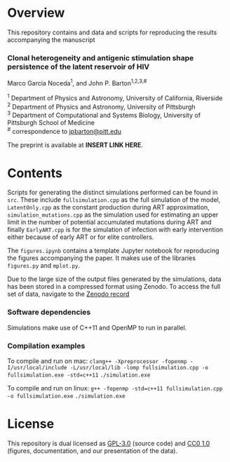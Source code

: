 
# Overview

This repository contains and data and scripts for reproducing the results accompanying the manuscript  

### Clonal heterogeneity and antigenic stimulation shape persistence of the latent reservoir of HIV
Marco Garcia Noceda<sup>1</sup>, and John P. Barton<sup>1,2,3,#</sup>

<sup>1</sup> Department of Physics and Astronomy, University of California, Riverside  
<sup>2</sup> Department of Physics and Astronomy, University of Pittsburgh  
<sup>3</sup> Department of Computational and Systems Biology, University of Pittsburgh School of Medicine  
<sup>#</sup> correspondence to [jpbarton@pitt.edu](mailto:jpbarton@pitt.edu)  

The preprint is available at __INSERT LINK HERE__.

# Contents

Scripts for generating the distinct simulations performed can be found in `src`. These include `fullsimulation.cpp` as the full simulation of the model, `LatentOnly.cpp` as the constant production during ART approximation, `simulation_mutations.cpp` as the simulation used for estimating an upper limit in the number of potential accumulated mutations during ART and finally `EarlyART.cpp` is for the simulation of infection with early intervention either because of early ART or for elite controllers.

The `figures.ipynb` contains a template Jupyter notebook for reproducing the figures accompanying the paper. It makes use of the libraries `figures.py` and `mplot.py`.

Due to the large size of the output files generated by the simulations, data has been stored in a compressed format using Zenodo. To access the full set of data, navigate to the [Zenodo record](https://zenodo.org/record/7898811) 



### Software dependencies

Simulations make use of C++11 and OpenMP to run in parallel.

### Compilation examples

To compile and run on mac:
`clang++ -Xpreprocessor -fopenmp -I/usr/local/include -L/usr/local/lib -lomp fullsimulation.cpp -o fullsimulation.exe -std=c++11`
`./simulation.exe`

To compile and run on linux:
`g++ -fopenmp -std=c++11 fullsimulation.cpp -o fullsimulation.exe`
`./simulation.exe`

# License

This repository is dual licensed as [GPL-3.0](LICENSE-GPL) (source code) and [CC0 1.0](LICENSE-CC0) (figures, documentation, and our presentation of the data).
